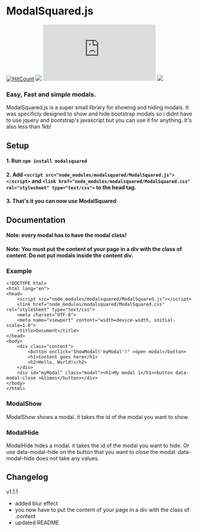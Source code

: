# ModalSquared.js
[![HitCount](http://hits.dwyl.com/maxall4/ModalSquaredjs.svg)](http://hits.dwyl.com/maxall4/ModalSquaredjs)
![](https://img.shields.io/npm/dw/modalsquared)
![](https://img.shields.io/github/size/maxall41/ModalSquared.js/ModalSquared.js)
![](portfolio.gif)
### Easy, Fast and simple modals.
ModalSquared.js is a super small library for showing and hiding modals. It was specificly designed to show and hide bootstrap modals so i didnt have to use jquery and bootstrap's javascript but you can use it for anything. It's also less than 1kb!
## Setup
#### 1. Run ```npm install modalsquared```
#### 2. Add ```<script src="node_modules/modalsquared/ModalSquared.js"></script>``` and ```<link href="node_modules/modalsquared/ModalSquared.css" rel="stylesheet" type="text/css">``` to the head tag.
#### 3. That's it you can now use ModalSquared
## Documentation
#### Note: every modal has to have the modal class!
#### Note: You must put the content of your page in a div with the class of content. Do not put modals inside the content div.
### Example
```
<!DOCTYPE html>
<html lang="en">
<head>
    <script src="node_modules/modalsquared/ModalSquared.js"></script>
    <link href="node_modules/modalsquared/ModalSquared.css" rel="stylesheet" type="text/css">
    <meta charset="UTF-8">
    <meta name="viewport" content="width=device-width, initial-scale=1.0">
    <title>Document</title>
</head>
<body>
    <div class="content">
        <button onclick="ShowModal('myModal')" >open modal</button>
        <h1>Content goes here</h1>
        <h2>Hello, World!</h2>
    </div>
    <div id="myModal" class="modal"><h1>My modal 1</h1><button data-modal-close >&times</button></div>
</body>
</html>
```

### ModalShow
ModalShow shows a modal. it takes the id of the modal you want to show.
### ModalHide
ModalHide hides a modal. it takes the id of the modal you want to hide. Or use data-modal-hide on the button that you want to close the modal. data-modal-hide does not take any values.
## Changelog
v1.1.1
+ added blur effect
+ you now have to put the content of your page in a div with the class of .content
+ updated README
